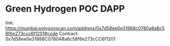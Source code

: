 # Green Hydrogen POC DAPP

link: https://mumbai.polygonscan.com/address/0x7d58ee0e31888c0780a8a6c58f6e273ccc6f1201#code
Contract: 0x7d58ee0e31888C0780A8a6c58f6e273cCC6f1201
